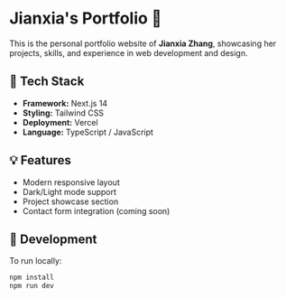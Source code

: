 # Jianxia's Portfolio 🌸

This is the personal portfolio website of **Jianxia Zhang**, showcasing her projects, skills, and experience in web development and design.

## 🚀 Tech Stack
- **Framework:** Next.js 14
- **Styling:** Tailwind CSS
- **Deployment:** Vercel
- **Language:** TypeScript / JavaScript

## 💡 Features
- Modern responsive layout
- Dark/Light mode support
- Project showcase section
- Contact form integration (coming soon)

## 🧭 Development
To run locally:
```bash
npm install
npm run dev

